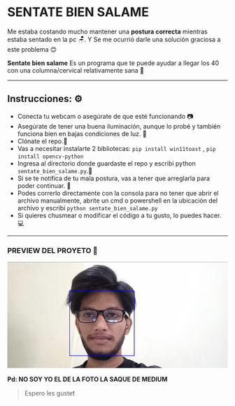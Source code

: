# SENTATE BIEN SALAME

Me estaba costando mucho mantener una **postura correcta** mientras estaba sentado en la pc 🪑. Y Se me ocurrió darle una solución graciosa a este problema 😊

**Sentate bien salame** Es un programa que te puede ayudar a llegar los 40 con una columna/cervical relativamente sana 🦴

---

## Instrucciones: ⚙️
- Conecta tu webcam o asegúrate de que esté funcionando 📷
- Asegúrate de tener una buena iluminación, aunque lo probé y también funciona bien en bajas condiciones de luz. 🔦
- Clónate el repo.📔
- Vas a necesitar instalarte 2 bibliotecas: `pip install win11toast` , `pip install opencv-python`
- Ingresa al directorio donde guardaste el repo y escribi python `sentate_bien_salame.py`.📂
- Si se te notifica de tu mala postura, vas a tener que arreglarla para poder continuar. 🚫
- Podes correrlo directamente con la consola para no tener que abrir el archivo manualmente, abrite un cmd o powershell en la ubicación del archivo y escribí  `python sentate_bien_salame.py`
- Si quieres chusmear o modificar el código a tu gusto, lo puedes hacer. 💻

---

### PREVIEW DEL PROYETO 👀 ##
  ![img](Preview.jpg)

**Pd: NO SOY YO EL DE LA FOTO LA SAQUE DE MEDIUM**

>Espero les guste❗️